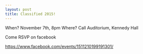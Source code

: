 ```yaml
---
layout: post
title: Classified 2015!
---
```


When? November 7th, 8pm
Where? Call Auditorium, Kennedy Hall

Come RSVP on facebook

https://www.facebook.com/events/1511210199191301/